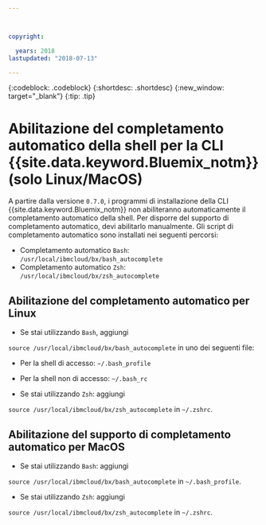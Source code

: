 ```yaml
---



copyright:

  years: 2018
lastupdated: "2018-07-13"

---
```


{:codeblock: .codeblock} 
{:shortdesc: .shortdesc}
{:new_window: target="_blank"}
{:tip: .tip}

# Abilitazione del completamento automatico della shell per la CLI {{site.data.keyword.Bluemix_notm}} (solo Linux/MacOS)

A partire dalla versione ` 0.7.0 `, i programmi di installazione della CLI {{site.data.keyword.Bluemix_notm}} non abiliteranno automaticamente il completamento automatico della shell. Per disporre del supporto di completamento automatico, devi abilitarlo manualmente. Gli script di completamento automatico sono installati nei seguenti percorsi:

* Completamento automatico `Bash`: `/usr/local/ibmcloud/bx/bash_autocomplete`
* Completamento automatico `Zsh`: `/usr/local/ibmcloud/bx/zsh_autocomplete`

## Abilitazione del completamento automatico per Linux

* Se stai utilizzando `Bash`, aggiungi 

`source /usr/local/ibmcloud/bx/bash_autocomplete` in uno dei seguenti file:

  * Per la shell di accesso: `~/.bash_profile`
  * Per la shell non di accesso: `~/.bash_rc`
  
* Se stai utilizzando `Zsh`: aggiungi 

`source /usr/local/ibmcloud/bx/zsh_autocomplete` in `~/.zshrc`.

## Abilitazione del supporto di completamento automatico per MacOS

* Se stai utilizzando `Bash`: aggiungi 

`source /usr/local/ibmcloud/bx/bash_autocomplete` in `~/.bash_profile`.
* Se stai utilizzando `Zsh`: aggiungi 

`source /usr/local/ibmcloud/bx/zsh_autocomplete` in `~/.zshrc`.
